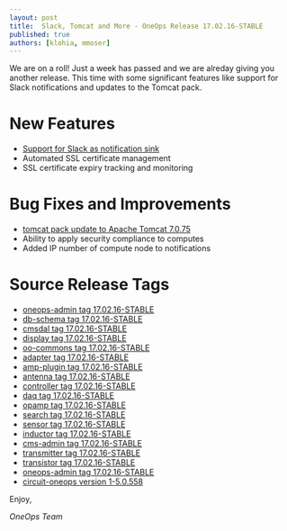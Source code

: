 ```yaml
---
layout: post
title:  Slack, Tomcat and More - OneOps Release 17.02.16-STABLE
published: true
authors: [klohia, mmoser]
---
```


We are on a roll! Just a week has passed and we are alreday giving you another release. This time with some significant
features like support for Slack notifications and updates to the Tomcat pack.


<!--more-->

# New Features

* [Support for Slack as notification sink](/user/account/notifications-to-slack.html)
* Automated SSL certificate management
* SSL certificate expiry tracking and monitoring


# Bug Fixes and Improvements

* [tomcat pack update to Apache Tomcat 7.0.75](/general/blog/2017-02-17-tomcat-pack-update.html)
* Ability to apply security compliance to computes
* Added IP number of compute node to notifications


# Source Release Tags

- [oneops-admin tag 17.02.16-STABLE](https://github.com/oneops/oneops-admin/tree/17.02.16-STABLE)
- [db-schema tag 17.02.16-STABLE](https://github.com/oneops/db-schema/tree/17.02.16-STABLE)
- [cmsdal tag 17.02.16-STABLE](https://github.com/oneops/cmsdal/tree/17.02.16-STABLE)
- [display tag 17.02.16-STABLE](https://github.com/oneops/display/tree/17.02.16-STABLE)
- [oo-commons tag 17.02.16-STABLE](https://github.com/oneops/oo-commons/tree/17.02.16-STABLE)
- [adapter tag 17.02.16-STABLE](https://github.com/oneops/adapter/tree/17.02.16-STABLE)
- [amp-plugin tag 17.02.16-STABLE](https://github.com/oneops/amq-plugin/tree/17.02.16-STABLE)
- [antenna tag 17.02.16-STABLE](https://github.com/oneops/antenna/tree/17.02.16-STABLE)
- [controller tag 17.02.16-STABLE](https://github.com/oneops/controller/tree/17.02.16-STABLE)
- [daq tag 17.02.16-STABLE](https://github.com/oneops/daq/tree/17.02.16-STABLE)
- [opamp tag 17.02.16-STABLE](https://github.com/oneops/opamp/tree/17.02.16-STABLE)
- [search tag 17.02.16-STABLE](https://github.com/oneops/search/tree/17.02.16-STABLE)
- [sensor tag 17.02.16-STABLE](https://github.com/oneops/sensor/tree/17.02.16-STABLE)
- [inductor tag 17.02.16-STABLE](https://github.com/oneops/inductor/tree/17.02.16-STABLE)
- [cms-admin tag 17.02.16-STABLE](https://github.com/oneops/cms-admin/tree/17.02.16-STABLE)
- [transmitter tag 17.02.16-STABLE](https://github.com/oneops/transmitter/tree/17.02.16-STABLE)
- [transistor tag 17.02.16-STABLE](https://github.com/oneops/transistor/tree/17.02.16-STABLE)
- [oneops-admin tag 17.02.16-STABLE](https://github.com/oneops/oneops-admin/tree/17.02.16-STABLE)
- [circuit-oneops version 1-5.0.558](https://github.com/oneops/circuit-oneops-1/releases/tag/circuit-oneops-1-5.0.558)

Enjoy,

_OneOps Team_
